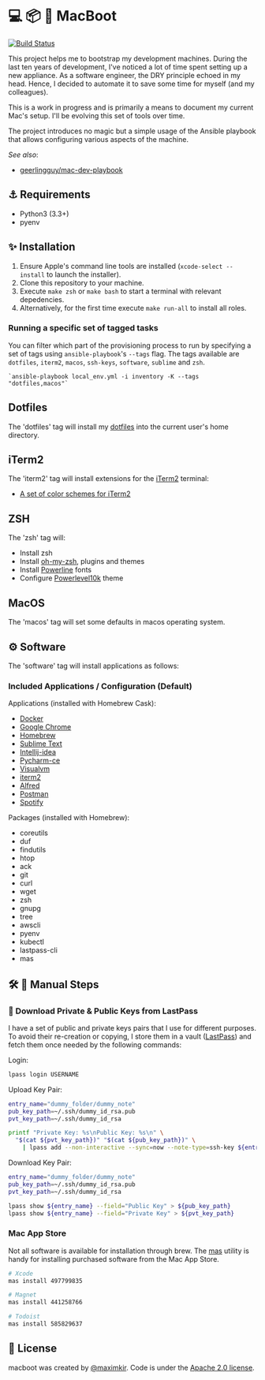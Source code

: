 # 💻 📦 🚀 MacBoot

[![Build Status](https://github.com/maximkir/ansible-playbooks/workflows/ci-workflow/badge.svg?branch=master)](https://github.com/maximkir/ansible-playbooks/actions)

This project helps me to bootstrap my development machines. During the last ten years of development, I've noticed a lot of time spent setting up a new appliance.
As a software engineer, the DRY principle echoed in my head. Hence, I decided to automate it to save some time for myself (and my colleagues).

This is a work in progress and is primarily a means to document my current Mac's setup. I'll be evolving this set of tools over time.

The project introduces no magic but a simple usage of the Ansible playbook that allows configuring various aspects of the machine.


*See also*:
  - [geerlingguy/mac-dev-playbook](https://github.com/geerlingguy/mac-dev-playbook)

## ⚓ Requirements
* Python3 (3.3+)
* pyenv

## ✨ Installation

1. Ensure Apple's command line tools are installed (`xcode-select --install` to launch the installer).
2. Clone this repository to your machine.
3. Execute `make zsh` or `make bash` to start a terminal with relevant depedencies.
4. Alternatively, for the first time execute `make run-all` to install all roles.

### Running a specific set of tagged tasks

You can filter which part of the provisioning process to run by specifying a set of tags using `ansible-playbook`'s `--tags` flag. The tags available are `dotfiles`, `iterm2`, `macos`, `ssh-keys`, `software`, `sublime` and `zsh`.

    `ansible-playbook local_env.yml -i inventory -K --tags "dotfiles,macos"`

## Dotfiles

The 'dotfiles' tag will install my [dotfiles](https://github.com/maximkir/dotfiles) into the current user's home directory.


## iTerm2

The 'iterm2' tag will install extensions for the [iTerm2](https://www.iterm2.com/) terminal:
* [A set of color schemes for iTerm2](https://github.com/mbadolato/iTerm2-Color-Schemes)


## ZSH

The 'zsh' tag will:
* Install zsh
* Install [oh-my-zsh](https://ohmyz.sh/), plugins and themes
* Install [Powerline](https://github.com/powerline/fonts) fonts
* Configure [Powerlevel10k](https://github.com/romkatv/powerlevel10k) theme

## MacOS

The 'macos' tag will set some defaults in macos operating system.

## ⚙️ Software

The 'software' tag will install applications as follows:

### Included Applications / Configuration (Default)

Applications (installed with Homebrew Cask):

  - [Docker](https://www.docker.com/)
  - [Google Chrome](https://www.google.com/chrome/)
  - [Homebrew](http://brew.sh/)
  - [Sublime Text](https://www.sublimetext.com/)
  - [Intellij-idea](https://www.jetbrains.com/idea/)
  - [Pycharm-ce](https://www.jetbrains.com/pycharm/)
  - [Visualvm](https://visualvm.github.io/)
  - [iterm2](https://www.iterm2.com/)
  - [Alfred](https://www.alfredapp.com/)
  - [Postman](https://www.getpostman.com/)
  - [Spotify](https://www.spotify.com/)

Packages (installed with Homebrew):

  - coreutils
  - duf
  - findutils
  - htop
  - ack
  - git
  - curl
  - wget
  - zsh
  - gnupg
  - tree
  - awscli
  - pyenv
  - kubectl
  - lastpass-cli
  - mas

## 🛠️ 🐢 Manual Steps

### 🔐 Download Private & Public Keys from LastPass

I have a set of public and private keys pairs that I use for different purposes. To avoid their re-creation or copying, I store them in a vault ([LastPass](https://www.lastpass.com/)) and fetch them once needed by the following commands:

Login:

``` bash
lpass login USERNAME
```

Upload Key Pair:

``` bash
entry_name="dummy_folder/dummy_note"
pub_key_path=~/.ssh/dummy_id_rsa.pub
pvt_key_path=~/.ssh/dummy_id_rsa

printf "Private Key: %s\nPublic Key: %s\n" \
  "$(cat ${pvt_key_path})" "$(cat ${pub_key_path})" \
    | lpass add --non-interactive --sync=now --note-type=ssh-key ${entry_name}
```

Download Key Pair:

``` bash
entry_name="dummy_folder/dummy_note"
pub_key_path=~/.ssh/dummy_id_rsa.pub
pvt_key_path=~/.ssh/dummy_id_rsa

lpass show ${entry_name} --field="Public Key" > ${pub_key_path}
lpass show ${entry_name} --field="Private Key" > ${pvt_key_path}
```

### Mac App Store
Not all software is available for installation through brew. The [mas](https://github.com/mas-cli/mas) utility is handy for installing purchased software from the Mac App Store.


``` bash
# Xcode
mas install 497799835

# Magnet
mas install 441258766

# Todoist
mas install 585829637
```


## 📄 License

macboot was created by [@maximkir](https://github.com/maximkir).
Code is under the [Apache 2.0 license](LICENSE).

